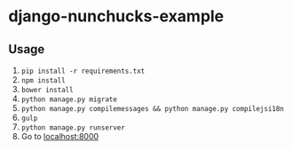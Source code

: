 # django-nunchucks-example

## Usage

1. `pip install -r requirements.txt`
2. `npm install`
3. `bower install`
4. `python manage.py migrate`
5. `python manage.py compilemessages && python manage.py compilejsi18n`
6. `gulp`
7. `python manage.py runserver`
8. Go to [localhost:8000](http://localhost:8000)
